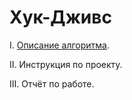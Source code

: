 # Хук-Дживс

I. [Описание алгоритма][algo].

II. Инструкция по проекту.

III. Отчёт по работе.

[algo]: docs/algo.md
